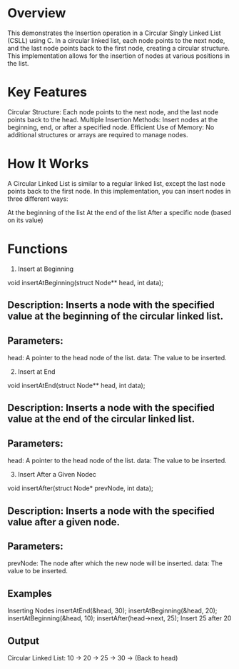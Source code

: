 # Overview
This demonstrates the Insertion operation in a Circular Singly Linked List (CSLL) using C.
In a circular linked list, each node points to the next node, and the last node points back to the first node, creating a circular structure. This implementation allows for the insertion of nodes at various positions in the list.

# Key Features
Circular Structure: Each node points to the next node, and the last node points back to the head.
Multiple Insertion Methods: Insert nodes at the beginning, end, or after a specified node.
Efficient Use of Memory: No additional structures or arrays are required to manage nodes.

# How It Works
A Circular Linked List is similar to a regular linked list, except the last node points back to the first node. In this implementation, you can insert nodes in three different ways:

At the beginning of the list
At the end of the list
After a specific node (based on its value)

# Functions
1. Insert at Beginning

void insertAtBeginning(struct Node** head, int data);
## Description: Inserts a node with the specified value at the beginning of the circular linked list.
## Parameters:
head: A pointer to the head node of the list.
data: The value to be inserted.

2. Insert at End

void insertAtEnd(struct Node** head, int data);
## Description: Inserts a node with the specified value at the end of the circular linked list.
## Parameters:
head: A pointer to the head node of the list.
data: The value to be inserted.

3. Insert After a Given Nodec

void insertAfter(struct Node* prevNode, int data);
## Description: Inserts a node with the specified value after a given node.
## Parameters:
prevNode: The node after which the new node will be inserted.
data: The value to be inserted.

## Examples
Inserting Nodes
    insertAtEnd(&head, 30);
    insertAtBeginning(&head, 20);
    insertAtBeginning(&head, 10);
    insertAfter(head->next, 25);  Insert 25 after 20

## Output
Circular Linked List: 10 -> 20 -> 25 -> 30 -> (Back to head)
